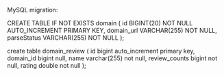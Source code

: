 MySQL migration:

CREATE TABLE IF NOT EXISTS domain
(
    id          BIGINT(20)   NOT NULL AUTO_INCREMENT PRIMARY KEY,
    domain_url  VARCHAR(255) NOT NULL,
    parseStatus VARCHAR(255) NOT NULL
);

create table domain_review
(
    id            bigint auto_increment primary key,
    domain_id     bigint       null,
    name          varchar(255) not null,
    review_counts bigint       not null,
    rating        double       not null
);
